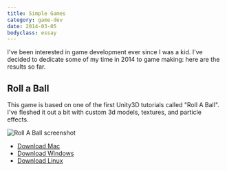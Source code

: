 ```yaml
---
title: Simple Games
category: game-dev
date: 2014-03-05
bodyclass: essay
---
```


I've been interested in game development ever since I was a kid. I've decided to dedicate some of my time in 2014 to game making: here are the results so far.

## Roll a Ball

This game is based on one of the first Unity3D tutorials called "Roll A Ball". I've fleshed it out a bit with custom 3d models, textures, and particle effects.

<img src="../assets/images/rollaball-80q.jpg" alt="Roll A Ball screenshot" />

* [Download Mac](http://files.nylira.com/games/nylira-rollaball-mac.zip)
* [Download Windows](http://files.nylira.com/games/nylira-rollaball-win.zip)
* [Download Linux](http://files.nylira.com/games/nylira-rollaball-linux.zip)
